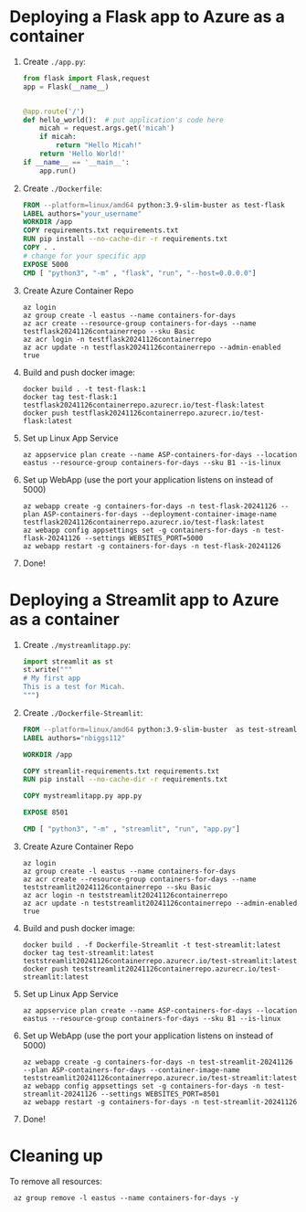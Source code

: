 # Deploying a Flask app to Azure as a container
1. Create `./app.py`:
   ```python
   from flask import Flask,request
   app = Flask(__name__)
   
   
   @app.route('/')
   def hello_world():  # put application's code here
       micah = request.args.get('micah')
       if micah:
           return "Hello Micah!"
       return 'Hello World!'
   if __name__ == '__main__':
       app.run()
   ```
1. Create `./Dockerfile`:
    ```dockerfile
    FROM --platform=linux/amd64 python:3.9-slim-buster as test-flask
    LABEL authors="your_username"
    WORKDIR /app
    COPY requirements.txt requirements.txt
    RUN pip install --no-cache-dir -r requirements.txt
    COPY . .
    # change for your specific app
    EXPOSE 5000
    CMD [ "python3", "-m" , "flask", "run", "--host=0.0.0.0"]
    ```
2. Create Azure Container Repo
    ```shell
   az login   
   az group create -l eastus --name containers-for-days
   az acr create --resource-group containers-for-days --name testflask20241126containerrepo --sku Basic
   az acr login -n testflask20241126containerrepo  
   az acr update -n testflask20241126containerrepo --admin-enabled true
    ```
3. Build and push docker image: 
    ```shell
    docker build . -t test-flask:1
    docker tag test-flask:1 testflask20241126containerrepo.azurecr.io/test-flask:latest
    docker push testflask20241126containerrepo.azurecr.io/test-flask:latest
    ```
5. Set up Linux App Service
    ```shell
    az appservice plan create --name ASP-containers-for-days --location eastus --resource-group containers-for-days --sku B1 --is-linux 
    ```
6. Set up WebApp (use the port your application listens on instead of 5000)
    ```shell
    az webapp create -g containers-for-days -n test-flask-20241126 --plan ASP-containers-for-days --deployment-container-image-name testflask20241126containerrepo.azurecr.io/test-flask:latest
    az webapp config appsettings set -g containers-for-days -n test-flask-20241126 --settings WEBSITES_PORT=5000
    az webapp restart -g containers-for-days -n test-flask-20241126
    ```
7. Done!

# Deploying a Streamlit app to Azure as a container
1. Create `./mystreamlitapp.py`:
   ```python
   import streamlit as st
   st.write("""
   # My first app
   This is a test for Micah.
   """)
   ```
1. Create `./Dockerfile-Streamlit`:
    ```dockerfile
    FROM --platform=linux/amd64 python:3.9-slim-buster  as test-streamlit-build
   LABEL authors="nbiggs112"
   
   WORKDIR /app
   
   COPY streamlit-requirements.txt requirements.txt
   RUN pip install --no-cache-dir -r requirements.txt
   
   COPY mystreamlitapp.py app.py
   
   EXPOSE 8501
   
   CMD [ "python3", "-m" , "streamlit", "run", "app.py"]
    ```
2. Create Azure Container Repo
    ```shell
   az login   
   az group create -l eastus --name containers-for-days
   az acr create --resource-group containers-for-days --name teststreamlit20241126containerrepo --sku Basic
   az acr login -n teststreamlit20241126containerrepo  
   az acr update -n teststreamlit20241126containerrepo --admin-enabled true
    ```
3. Build and push docker image: 
    ```shell
    docker build . -f Dockerfile-Streamlit -t test-streamlit:latest
    docker tag test-streamlit:latest teststreamlit20241126containerrepo.azurecr.io/test-streamlit:latest
    docker push teststreamlit20241126containerrepo.azurecr.io/test-streamlit:latest
    ```
5. Set up Linux App Service
    ```shell
    az appservice plan create --name ASP-containers-for-days --location eastus --resource-group containers-for-days --sku B1 --is-linux 
    ```
6. Set up WebApp (use the port your application listens on instead of 5000)
    ```shell
    az webapp create -g containers-for-days -n test-streamlit-20241126 --plan ASP-containers-for-days --container-image-name teststreamlit20241126containerrepo.azurecr.io/test-streamlit:latest
    az webapp config appsettings set -g containers-for-days -n test-streamlit-20241126 --settings WEBSITES_PORT=8501
    az webapp restart -g containers-for-days -n test-streamlit-20241126
    ```
   
7. Done!

# Cleaning up
To remove all resources: 
   ```shell
    az group remove -l eastus --name containers-for-days -y
   ```